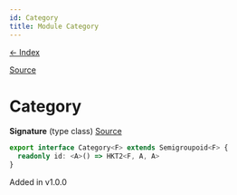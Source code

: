 ```yaml
---
id: Category
title: Module Category
---
```


[← Index](.)

[Source](https://github.com/gcanti/fp-ts/blob/master/src/Category.ts)

# Category

**Signature** (type class) [Source](https://github.com/gcanti/fp-ts/blob/master/src/Category.ts#L8-L10)

```ts
export interface Category<F> extends Semigroupoid<F> {
  readonly id: <A>() => HKT2<F, A, A>
}
```

Added in v1.0.0
